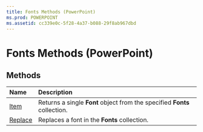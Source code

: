 ```yaml
---
title: Fonts Methods (PowerPoint)
ms.prod: POWERPOINT
ms.assetid: cc339e0c-5f28-4a37-b088-29f8ab967dbd
---
```



# Fonts Methods (PowerPoint)

## Methods



|**Name**|**Description**|
|:-----|:-----|
|[Item](fonts-item-method-powerpoint.md)|Returns a single  **Font** object from the specified **Fonts** collection.|
|[Replace](fonts-replace-method-powerpoint.md)|Replaces a font in the  **Fonts** collection.|

